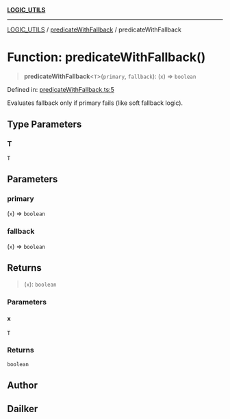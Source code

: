 [**LOGIC_UTILS**](../../README.md)

***

[LOGIC_UTILS](../../README.md) / [predicateWithFallback](../README.md) / predicateWithFallback

# Function: predicateWithFallback()

> **predicateWithFallback**\<`T`\>(`primary`, `fallback`): (`x`) => `boolean`

Defined in: [predicateWithFallback.ts:5](https://github.com/dailker/everyutil/blob/88c583cdd8386be54599315f93f88880d20b94f3/src/logic/predicateWithFallback.ts#L5)

Evaluates fallback only if primary fails (like soft fallback logic).

## Type Parameters

### T

`T`

## Parameters

### primary

(`x`) => `boolean`

### fallback

(`x`) => `boolean`

## Returns

> (`x`): `boolean`

### Parameters

#### x

`T`

### Returns

`boolean`

## Author

## Dailker
